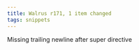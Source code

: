 ```yaml
---
title: Walrus r171, 1 item changed
tags: snippets
---
```


Missing trailing newline after super directive
